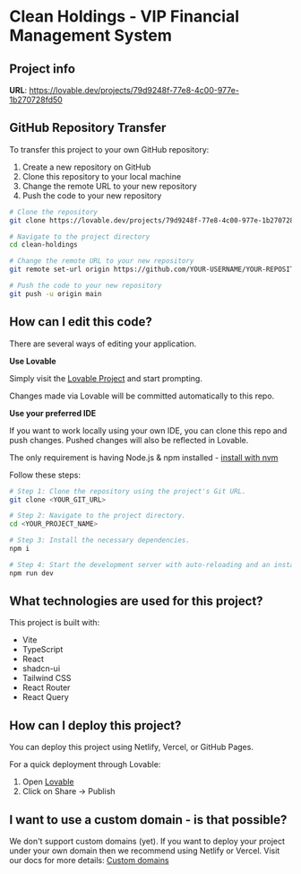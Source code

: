 
# Clean Holdings - VIP Financial Management System

## Project info

**URL**: https://lovable.dev/projects/79d9248f-77e8-4c00-977e-1b270728fd50

## GitHub Repository Transfer

To transfer this project to your own GitHub repository:

1. Create a new repository on GitHub
2. Clone this repository to your local machine
3. Change the remote URL to your new repository
4. Push the code to your new repository

```sh
# Clone the repository
git clone https://lovable.dev/projects/79d9248f-77e8-4c00-977e-1b270728fd50.git clean-holdings

# Navigate to the project directory
cd clean-holdings

# Change the remote URL to your new repository
git remote set-url origin https://github.com/YOUR-USERNAME/YOUR-REPOSITORY.git

# Push the code to your new repository
git push -u origin main
```

## How can I edit this code?

There are several ways of editing your application.

**Use Lovable**

Simply visit the [Lovable Project](https://lovable.dev/projects/79d9248f-77e8-4c00-977e-1b270728fd50) and start prompting.

Changes made via Lovable will be committed automatically to this repo.

**Use your preferred IDE**

If you want to work locally using your own IDE, you can clone this repo and push changes. Pushed changes will also be reflected in Lovable.

The only requirement is having Node.js & npm installed - [install with nvm](https://github.com/nvm-sh/nvm#installing-and-updating)

Follow these steps:

```sh
# Step 1: Clone the repository using the project's Git URL.
git clone <YOUR_GIT_URL>

# Step 2: Navigate to the project directory.
cd <YOUR_PROJECT_NAME>

# Step 3: Install the necessary dependencies.
npm i

# Step 4: Start the development server with auto-reloading and an instant preview.
npm run dev
```

## What technologies are used for this project?

This project is built with:

- Vite
- TypeScript
- React
- shadcn-ui
- Tailwind CSS
- React Router
- React Query

## How can I deploy this project?

You can deploy this project using Netlify, Vercel, or GitHub Pages.

For a quick deployment through Lovable:
1. Open [Lovable](https://lovable.dev/projects/79d9248f-77e8-4c00-977e-1b270728fd50)
2. Click on Share -> Publish

## I want to use a custom domain - is that possible?

We don't support custom domains (yet). If you want to deploy your project under your own domain then we recommend using Netlify or Vercel. Visit our docs for more details: [Custom domains](https://docs.lovable.dev/tips-tricks/custom-domain/)

